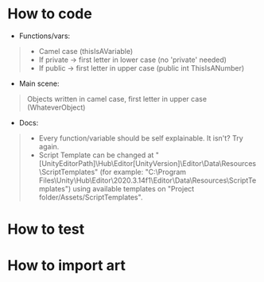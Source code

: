 # How to code
* Functions/vars:
> - Camel case (thisIsAVariable)
> - If private -> first letter in lower case (no 'private' needed)
> - If public -> first letter in upper case (public int ThisIsANumber)
* Main scene:
> Objects written in camel case, first letter in upper case (WhateverObject) 
* Docs:
> - Every function/variable should be self explainable. It isn't? Try again.
> - Script Template can be changed at "[UnityEditorPath]\Hub\Editor\[UnityVersion]\Editor\Data\Resources\ScriptTemplates" (for example: "C:\Program Files\Unity\Hub\Editor\2020.3.14f1\Editor\Data\Resources\ScriptTemplates") using available templates on "Project folder/Assets/ScriptTemplates".

# How to test

# How to import art